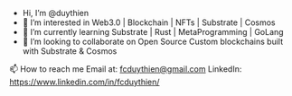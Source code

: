 - Hi, I’m @duythien
-  👀 I’m interested in Web3.0 | Blockchain | NFTs | Substrate | Cosmos
- 🌱 I’m currently learning Substrate | Rust | MetaProgramming | GoLang
- 💞️ I’m looking to collaborate on Open Source Custom blockchains built with Substrate & Cosmos

📫 How to reach me
Email at: fcduythien@gmail.com
LinkedIn: https://www.linkedin.com/in/fcduythien/
<!---
duythien/duythien is a ✨ special ✨ repository because its `README.md` (this file) appears on your GitHub profile.
You can click the Preview link to take a look at your changes.
--->
